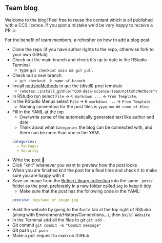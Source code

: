 ## Team blog

Welcome to the blog! Feel free to reuse the content which is all published with a CC0 licence. If you spot a mistake we'd be very happy to receive a PR :relaxed:

For the benefit of team members, a refresher on how to add a blog post.

* Clone the repo (if you have author rights to the repo, otherwise fork to your own GitHub)
* Check out the main branch and check it's up to date in the RStudio Terminal
  * type `git checkout main && git pull`
* Check out a new branch
  - `git checkout -b name-of-branch`
* Install [nottshcMethods](https://github.com/CDU-data-science-team/nottshcMethods) to get the {distill} post template
  * `remotes::install_github("CDU-data-science-team/nottshcMethods")`
* In RStudio run select `File` -&gt; `R markdown ...` -&gt; `From Template`.
* In the RStudio Menus select `File` -&gt; `R markdown ...` -&gt; `From Template`.
  * Naming convention for the post files is `yyyy-mm-dd-name-of-blog`
* Fill in the YAML at the top
  - Overwrite some of the automatically generated text like author and date
  - Think about what `Categories` the blog can be connected with, and there can be more than one in the YAML
  ```yaml
  categories:
    - Packages
    - Security
  ```
* Write the post :slightly_smiling_face:
* Click "knit" whenever you want to preview how the post looks
* When you are finished knit the post for a final time and check it to make sure you are happy with it
* Save an image from the [British Library collection](https://www.flickr.com/photos/britishlibrary/albums/72157648088610908) into the same `_post/` folder as the post, preferably in a new folder called `img` to keep it tidy
  - Make sure that the post has the following code in the YAML:
  ```yaml
  preview: img/name_of_image.jpg
  ```
* Build the website by going to the `Build` tab at the top right of RStudio (along with Environment/History/Connections...), then `Build Website`
* In the Terminal add all the files to git `git add .`
* Git commit `git commit -m "Commit message"`
* Git push `git push`
* Make a pull request to main on GitHub
